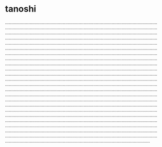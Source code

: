 # tanoshi

..........................................................................................................................................................................................................................................................................................................................................................................................................................................................................................................................................................................................................................................................................................................................................................................................................................................................................................................................................................................................................................................................................................................................................................................................................................................................................................................................................................................................................................................................................................................................................................................................................................................................................................................................................................................................................................................................................................................................................................................................................................................................................................................................................................................................................................................................................................................................................................................................................................................................................................................................................................................................................................................................................................................................................................................................................................................................................................................................................................................................................................................................................................